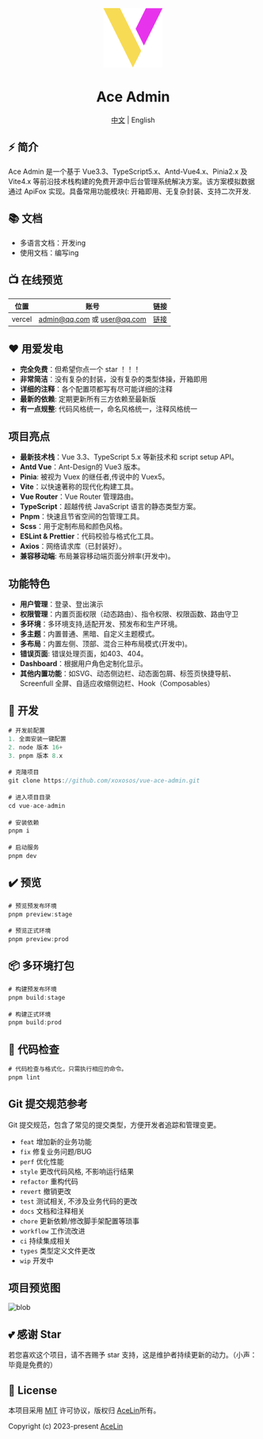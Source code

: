 <div align="center">
  <img alt="Ace Admin" width="120" height="120" src="./src/assets/logo.svg">
  <h1>Ace Admin</h1>
  <span><a href="./README.md">中文</a> | English</span>
</div>

## ⚡ 简介

Ace Admin 是一个基于 Vue3.3、TypeScript5.x、Antd-Vue4.x、Pinia2.x 及 Vite4.x 等前沿技术栈构建的免费开源中后台管理系统解决方案。该方案模拟数据通过 ApiFox 实现。具备常用功能模块(: 开箱即用、无复杂封装、支持二次开发.

## 📚 文档

- 多语言文档：开发ing
- 使用文档：编写ing

## 📺 在线预览

| 位置   | 账号            | 链接                                               |
| ------ | --------------- | -------------------------------------------------- |
| vercel | admin@qq.com 或 user@qq.com | <a href="https://vue-ace-admin.vercel.app/" target="_blank">链接</a>|

## ❤️ 用爱发电

- **完全免费**：但希望你点一个 star ！！！
- **非常简洁**：没有复杂的封装，没有复杂的类型体操，开箱即用
- **详细的注释**：各个配置项都写有尽可能详细的注释
- **最新的依赖**: 定期更新所有三方依赖至最新版
- **有一点规整**: 代码风格统一，命名风格统一，注释风格统一

## 项目亮点

- **最新技术栈**：Vue 3.3、TypeScript 5.x 等新技术和 script setup API。
- **Antd Vue**：Ant-Design的 Vue3 版本。
- **Pinia**: 被视为 Vuex 的继任者,传说中的 Vuex5。
- **Vite**：以快速著称的现代化构建工具。
- **Vue Router**：Vue Router 管理路由。
- **TypeScript**：超越传统 JavaScript 语言的静态类型方案。
- **Pnpm**：快速且节省空间的包管理工具。
- **Scss**：用于定制布局和颜色风格。
- **ESLint & Prettier**：代码校验与格式化工具。
- **Axios**：网络请求库（已封装好）。
- **兼容移动端**: 布局兼容移动端页面分辨率(开发中)。

## 功能特色

- **用户管理**：登录、登出演示
- **权限管理**：内置页面权限（动态路由）、指令权限、权限函数、路由守卫
- **多环境**：多环境支持,适配开发、预发布和生产环境。
- **多主题**：内置普通、黑暗、自定义主题模式。
- **多布局**：内置左侧、顶部、混合三种布局模式(开发中)。
- **错误页面**: 错误处理页面，如403、404。
- **Dashboard**：根据用户角色定制化显示。
- **其他内置功能**：如SVG、动态侧边栏、动态面包屑、标签页快捷导航、Screenfull 全屏、自适应收缩侧边栏、Hook（Composables）

## 🚀 开发

```js
# 开发前配置
1. 全面安装一键配置
2. node 版本 16+
3. pnpm 版本 8.x

# 克隆项目
git clone https://github.com/xoxosos/vue-ace-admin.git

# 进入项目目录
cd vue-ace-admin

# 安装依赖
pnpm i

# 启动服务
pnpm dev
```

## ✔️ 预览

```js
# 预览预发布环境
pnpm preview:stage

# 预览正式环境
pnpm preview:prod
```

## 📦️ 多环境打包

```js
# 构建预发布环境
pnpm build:stage

# 构建正式环境
pnpm build:prod
```

## 🔧 代码检查

```js
# 代码检查与格式化，只需执行相应的命令。
pnpm lint

```

## Git 提交规范参考
Git 提交规范，包含了常见的提交类型，方便开发者追踪和管理变更。
- `feat` 增加新的业务功能
- `fix` 修复业务问题/BUG
- `perf` 优化性能
- `style` 更改代码风格, 不影响运行结果
- `refactor` 重构代码
- `revert` 撤销更改
- `test` 测试相关, 不涉及业务代码的更改
- `docs` 文档和注释相关
- `chore` 更新依赖/修改脚手架配置等琐事
- `workflow` 工作流改进
- `ci` 持续集成相关
- `types` 类型定义文件更改
- `wip` 开发中

## 项目预览图

<div>
   <img src="https://pic.imgdb.cn/item/654b506fc458853aef84d579.jpg" alt="blob">
</div>


## 💕 感谢 Star

若您喜欢这个项目，请不吝赐予 star 支持，这是维护者持续更新的动力。（小声：毕竟是免费的）


## 📄 License

本项目采用 [MIT](./LICENSE) 许可协议，版权归 [AceLin](https://github.com/xoxosos)所有。

Copyright (c) 2023-present [AceLin](https://github.com/xoxosos)
